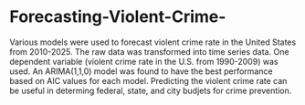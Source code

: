 # Forecasting-Violent-Crime-
Various models were used to forecast violent crime rate in the United States from 2010-2025. The raw data was transformed into time series data. One dependent variable (violent crime rate in the U.S. from 1990-2009) was used. An ARIMA(1,1,0) model was found to have the best performance based on AIC values for each model. Predicting the violent crime rate can be useful in determing federal, state, and city budjets for crime prevention. 
